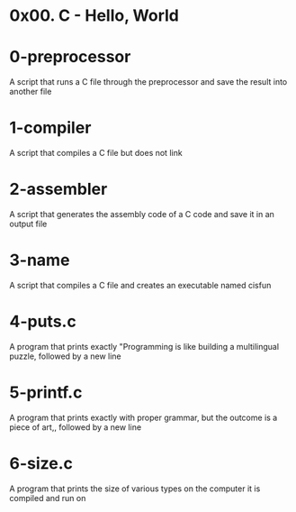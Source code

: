 # 0x00. C - Hello, World

# 0-preprocessor
A script that runs a C file through the preprocessor and save the result into another file

# 1-compiler
A script that compiles a C file but does not link

# 2-assembler
A script that generates the assembly code of a C code and save it in an output file

# 3-name
A script that compiles a C file and creates an executable named cisfun

# 4-puts.c
A program that prints exactly "Programming is like building a multilingual puzzle, followed by a new line

# 5-printf.c
A program that prints exactly with proper grammar, but the outcome is a piece of art,, followed by a new line

# 6-size.c
A program that prints the size of various types on the computer it is compiled and run on
